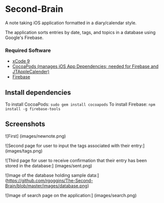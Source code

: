 # Second-Brain
A note taking iOS application formatted in a diary/calendar style.

The application sorts entries by date, tags, and topics in a database using Google's Firebase.


### Required Software

- <a href = "https://developer.apple.com/xcode/">xCode 9 </a>
- <a href = "https://guides.cocoapods.org/using/getting-started.html">CocoaPods (manages iOS App Dependencies; needed for Firebase and JTAppleCalender)</a>
- <a href = "https://firebase.google.com/">Firebase </a>

## Install dependencies
To install CocoaPods: `sudo gem install cocoapods`
To install Firebase: `npm install -g firebase-tools`

## Screenshots

![First] (images/newnote.png)

![Second page for user to input the tags associated with their entry:] (images/tags.png)

![Third page for user to receive confirmation that their entry has been stored in the database:] (images/sent.png)

![Image of the database holding sample data:] (https://github.com/rgoggins/The-Second-Brain/blob/master/images/database.png)

![Image of search page on the application:] (images/search.png)
